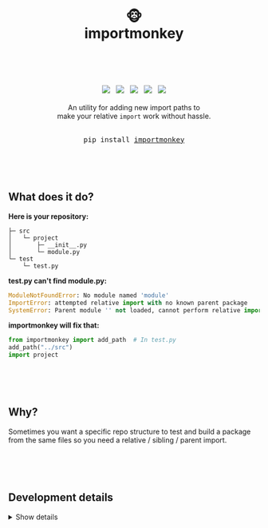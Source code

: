 <div align="center">
    <h1>
        <br>
        🐵
        <br>
        importmonkey
        <br>
        <br>
    </h1>
    <br>
    <br>
    <a href="https://www.python.org/"><img src="https://img.shields.io/badge/Python-3.12.0-blue?logo=python&logoColor=white"/></a>
    &nbsp;
    <a href="https://www.python.org/"><img src="https://img.shields.io/badge/Dependencies-None-blue"/></a>
    &nbsp;
    <a href="https://github.com/psf/black"><img src="https://img.shields.io/badge/Style-black-000000"/></a>
    &nbsp;
    <a href="https://choosealicense.com/licenses/unlicense/"><img src="https://img.shields.io/badge/Licence-The_Unlicence-purple"/></a>
    &nbsp;
    <a href="https://en.wikipedia.org/wiki/Finland"><img src="https://img.shields.io/badge/Made_with_%E2%9D%A4%20in-Finland-blue"/></a>
    <br>
    <br>
    An utility for adding new import paths to
    <br>
    make your relative <code>import</code> work without hassle.
    <br>
    <br>
    <pre>pip install <a href="https://github.com/hirsimaki-markus/importmonkey">importmonkey</a></pre>
    <br>
    <br>
    <br>
</div>





## What does it do?
**Here is your repository:**
```
├─ src
│   └─ project
│       ├─ __init__.py
│       └─ module.py
└─ test
    └─ test.py
```

**test.py can't find module.py:**
```python
ModuleNotFoundError: No module named 'module'
ImportError: attempted relative import with no known parent package
SystemError: Parent module '' not loaded, cannot perform relative import
```

**importmonkey will fix that:**

```python
from importmonkey import add_path  # In test.py
add_path("../src")
import project
```

<br>
<br>
<br>

## Why?
Sometimes you want a specific repo structure to test and build a package from the same
files so you need a relative / sibling / parent import.

<br>
<br>
<br>

## Development details
<details><summary>Show details</summary>

  **Linting**
  ```bash
  importmonkey$ black .
  importmonkey$ flake8 src/ test/
  ```

  **Testing**
  ```bash
  importmonkey$ python test/run_test_suite.py
  ```

  **Building**
  ```
  coming soon
  ```

  **Releasing**
  ```
  coming soon
  ```

</details>
